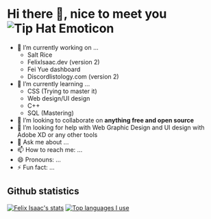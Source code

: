 # Hi there 👋, nice to meet you <img src="http://www.gomotes.com/emoticon/tiphat.gif" alt="Tip Hat Emoticon" />

- 🔭 I’m currently working on ...
  - Salt Rice
  - FelixIsaac.dev (version 2)
  - Fei Yue dashboard
  - Discordlistology.com (version 2)
- 🌱 I’m currently learning ...
  - CSS (Trying to master it)
  - Web design/UI design
  - C++
  - SQL (Mastering)
- 👯 I’m looking to collaborate on **anything free and open source**
- 🤔 I’m looking for help with Web Graphic Design and UI design with Adobe XD or any other tools
- 💬 Ask me about ...
- 📫 How to reach me: ...
- 😄 Pronouns: ...
- ⚡ Fun fact: ...

## Github statistics
[![Felix Isaac's stats](https://github-readme-stats.vercel.app/api?username=felixisaac&count_private=true&show_icons=true&theme=dark)](https://github.com/FelixIsaac)
[![Top languages I use](https://github-readme-stats.vercel.app/api/top-langs/?username=felixisaac&layout=compact&theme=dark)](https://github.com/FelixIsaac)
